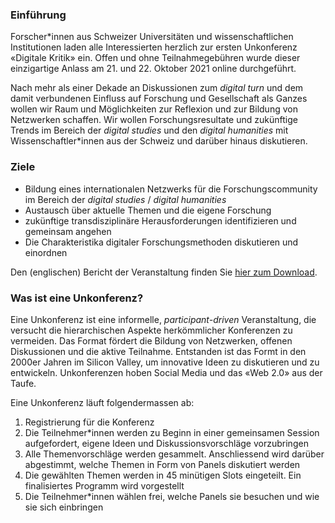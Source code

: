 <script>
 import { assets } from '$app/paths';

function lightbox (e) {
    const a = e.target.parentElement;
    const s = "active";
    a.classList.contains(s) ? a.classList.remove(s) : a.classList.add(s);
}
</script>

### Einführung

Forscher\*innen aus Schweizer Universitäten und wissenschaftlichen Institutionen laden alle Interessierten herzlich zur ersten Unkonferenz «Digitale Kritik» ein. Offen und ohne Teilnahmegebühren wurde dieser einzigartige Anlass am 21. und 22. Oktober 2021 online durchgeführt.

Nach mehr als einer Dekade an Diskussionen zum _digital turn_ und dem damit verbundenen Einfluss auf Forschung und Gesellschaft als Ganzes wollen wir Raum und Möglichkeiten zur Reflexion und zur Bildung von Netzwerken schaffen. Wir wollen Forschungsresultate und zukünftige Trends im Bereich der _digital studies_ und den _digital humanities_ mit Wissenschaftler\*innen aus der Schweiz und darüber hinaus diskutieren.

### Ziele

- Bildung eines internationalen Netzwerks für die Forschungscommunity im Bereich der _digital studies_ / _digital humanities_
- Austausch über aktuelle Themen und die eigene Forschung
- zukünftige transdisziplinäre Herausforderungen identifizieren und gemeinsam angehen
- Die Charakteristika digitaler Forschungsmethoden diskutieren und einordnen

Den (englischen) Bericht der Veranstaltung finden Sie <a href="{`${assets}/downloads/Critique_Digital_UnconferenceReportJan2022.pdf`}" rel="external">hier zum Download</a>.

### Was ist eine Unkonferenz?

Eine Unkonferenz ist eine informelle, _participant-driven_ Veranstaltung, die versucht die hierarchischen Aspekte herkömmlicher Konferenzen zu vermeiden. Das Format fördert die Bildung von Netzwerken, offenen Diskussionen und die aktive Teilnahme. Entstanden ist das Formt in den 2000er Jahren im Silicon Valley, um innovative Ideen zu diskutieren und zu entwickeln. Unkonferenzen hoben Social Media und das «Web 2.0» aus der Taufe.

Eine Unkonferenz läuft folgendermassen ab:

1.  Registrierung für die Konferenz
2.  Die Teilnehmer\*innen werden zu Beginn in einer gemeinsamen Session aufgefordert, eigene Ideen und Diskussionsvorschläge vorzubringen
3.  Alle Themenvorschläge werden gesammelt. Anschliessend wird darüber abgestimmt, welche Themen in Form von Panels diskutiert werden
4.  Die gewählten Themen werden in 45 minütigen Slots eingeteilt. Ein finalisiertes Programm wird vorgestellt
5.  Die Teilnehmer\*innen wählen frei, welche Panels sie besuchen und wie sie sich einbringen
